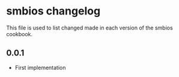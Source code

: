 # smbios changelog

This file is used to list changed made in each version of the smbios cookbook.

## 0.0.1
- First implementation
